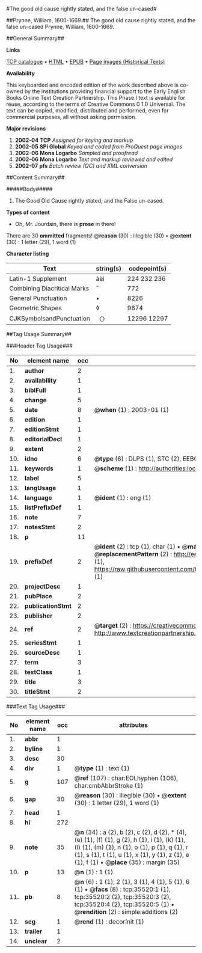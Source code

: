 #The good old cause rightly stated, and the false un-cased#

##Prynne, William, 1600-1669.##
The good old cause rightly stated, and the false un-cased
Prynne, William, 1600-1669.

##General Summary##

**Links**

[TCP catalogue](http://www.ota.ox.ac.uk/tcp/)  • 
[HTML](http://tei.it.ox.ac.uk/tcp/Texts-HTML/free/A56/A56169.html)  • 
[EPUB](http://tei.it.ox.ac.uk/tcp/Texts-EPUB/free/A56/A56169.epub) • 
[Page images (Historical Texts)](https://data.historicaltexts.jisc.ac.uk/view?pubId=eebo-99831058e&pageId=eebo-99831058e-35520-1)

**Availability**

This keyboarded and encoded edition of the
	       work described above is co-owned by the institutions
	       providing financial support to the Early English Books
	       Online Text Creation Partnership. This Phase I text is
	       available for reuse, according to the terms of Creative
	       Commons 0 1.0 Universal. The text can be copied,
	       modified, distributed and performed, even for
	       commercial purposes, all without asking permission.

**Major revisions**

1. __2002-04__ __TCP__ *Assigned for keying and markup*
1. __2002-05__ __SPi Global__ *Keyed and coded from ProQuest page images*
1. __2002-06__ __Mona Logarbo__ *Sampled and proofread*
1. __2002-06__ __Mona Logarbo__ *Text and markup reviewed and edited*
1. __2002-07__ __pfs__ *Batch review (QC) and XML conversion*

##Content Summary##

#####Body#####

1. The Good Old Cause rightly stated, and the False un-cased.

**Types of content**

  * Oh, Mr. Jourdain, there is **prose** in there!

There are 30 **ommitted** fragments! 
 @__reason__ (30) : illegible (30)  •  @__extent__ (30) : 1 letter (29), 1 word (1)

**Character listing**


|Text|string(s)|codepoint(s)|
|---|---|---|
|Latin-1 Supplement|àèì|224 232 236|
|Combining             Diacritical Marks|̄|772|
|General Punctuation|•|8226|
|Geometric Shapes|◊|9674|
|CJKSymbolsandPunctuation|〈〉|12296 12297|

##Tag Usage Summary##

###Header Tag Usage###

|No|element name|occ|attributes|
|---|---|---|---|
|1.|__author__|2||
|2.|__availability__|1||
|3.|__biblFull__|1||
|4.|__change__|5||
|5.|__date__|8| @__when__ (1) : 2003-01 (1)|
|6.|__edition__|1||
|7.|__editionStmt__|1||
|8.|__editorialDecl__|1||
|9.|__extent__|2||
|10.|__idno__|6| @__type__ (6) : DLPS (1), STC (2), EEBO-CITATION (1), PROQUEST (1), VID (1)|
|11.|__keywords__|1| @__scheme__ (1) : http://authorities.loc.gov/ (1)|
|12.|__label__|5||
|13.|__langUsage__|1||
|14.|__language__|1| @__ident__ (1) : eng (1)|
|15.|__listPrefixDef__|1||
|16.|__note__|7||
|17.|__notesStmt__|2||
|18.|__p__|11||
|19.|__prefixDef__|2| @__ident__ (2) : tcp (1), char (1)  •  @__matchPattern__ (2) : ([0-9\-]+):([0-9IVX]+) (1), (.+) (1)  •  @__replacementPattern__ (2) : http://eebo.chadwyck.com/downloadtiff?vid=$1&page=$2 (1), https://raw.githubusercontent.com/textcreationpartnership/Texts/master/tcpchars.xml#$1 (1)|
|20.|__projectDesc__|1||
|21.|__pubPlace__|2||
|22.|__publicationStmt__|2||
|23.|__publisher__|2||
|24.|__ref__|2| @__target__ (2) : https://creativecommons.org/publicdomain/zero/1.0/ (1), http://www.textcreationpartnership.org/docs/. (1)|
|25.|__seriesStmt__|1||
|26.|__sourceDesc__|1||
|27.|__term__|3||
|28.|__textClass__|1||
|29.|__title__|3||
|30.|__titleStmt__|2||


###Text Tag Usage###

|No|element name|occ|attributes|
|---|---|---|---|
|1.|__abbr__|1||
|2.|__byline__|1||
|3.|__desc__|30||
|4.|__div__|1| @__type__ (1) : text (1)|
|5.|__g__|107| @__ref__ (107) : char:EOLhyphen (106), char:cmbAbbrStroke (1)|
|6.|__gap__|30| @__reason__ (30) : illegible (30)  •  @__extent__ (30) : 1 letter (29), 1 word (1)|
|7.|__head__|1||
|8.|__hi__|272||
|9.|__note__|35| @__n__ (34) : a (2), b (2), c (2), d (2), * (4), (e) (1), (f) (1), g (2), h (1), i (1), (k) (1), (l) (1), (m) (1), n (1), o (1), p (1), q (1), r (1), s (1), t (1), u (1), x (1), y (1), z (1), e (1), f (1)  •  @__place__ (35) : margin (35)|
|10.|__p__|13| @__n__ (1) : 1 (1)|
|11.|__pb__|8| @__n__ (6) : 1 (1), 2 (1), 3 (1), 4 (1), 5 (1), 6 (1)  •  @__facs__ (8) : tcp:35520:1 (1), tcp:35520:2 (2), tcp:35520:3 (2), tcp:35520:4 (2), tcp:35520:5 (1)  •  @__rendition__ (2) : simple:additions (2)|
|12.|__seg__|1| @__rend__ (1) : decorInit (1)|
|13.|__trailer__|1||
|14.|__unclear__|2||
